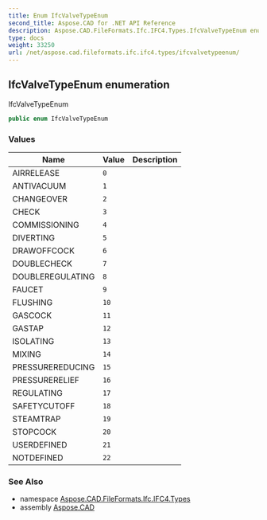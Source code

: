 ```yaml
---
title: Enum IfcValveTypeEnum
second_title: Aspose.CAD for .NET API Reference
description: Aspose.CAD.FileFormats.Ifc.IFC4.Types.IfcValveTypeEnum enum. IfcValveTypeEnum
type: docs
weight: 33250
url: /net/aspose.cad.fileformats.ifc.ifc4.types/ifcvalvetypeenum/
---
```

## IfcValveTypeEnum enumeration

IfcValveTypeEnum

```csharp
public enum IfcValveTypeEnum
```

### Values

| Name | Value | Description |
| --- | --- | --- |
| AIRRELEASE | `0` |  |
| ANTIVACUUM | `1` |  |
| CHANGEOVER | `2` |  |
| CHECK | `3` |  |
| COMMISSIONING | `4` |  |
| DIVERTING | `5` |  |
| DRAWOFFCOCK | `6` |  |
| DOUBLECHECK | `7` |  |
| DOUBLEREGULATING | `8` |  |
| FAUCET | `9` |  |
| FLUSHING | `10` |  |
| GASCOCK | `11` |  |
| GASTAP | `12` |  |
| ISOLATING | `13` |  |
| MIXING | `14` |  |
| PRESSUREREDUCING | `15` |  |
| PRESSURERELIEF | `16` |  |
| REGULATING | `17` |  |
| SAFETYCUTOFF | `18` |  |
| STEAMTRAP | `19` |  |
| STOPCOCK | `20` |  |
| USERDEFINED | `21` |  |
| NOTDEFINED | `22` |  |

### See Also

* namespace [Aspose.CAD.FileFormats.Ifc.IFC4.Types](../../aspose.cad.fileformats.ifc.ifc4.types/)
* assembly [Aspose.CAD](../../)


